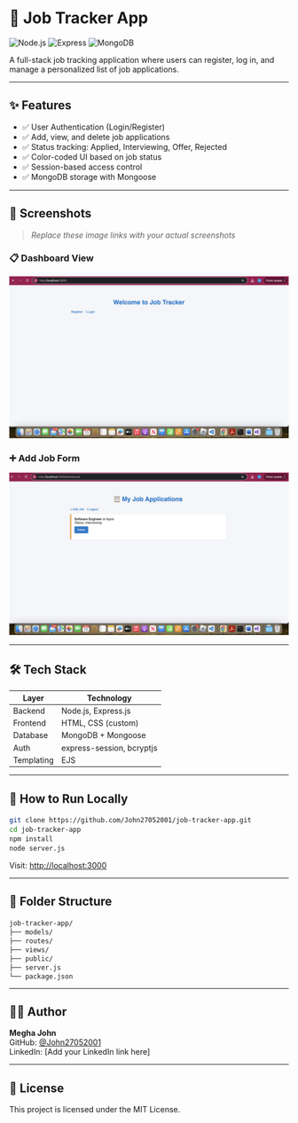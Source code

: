 
# 🧾 Job Tracker App

![Node.js](https://img.shields.io/badge/Node.js-339933?logo=node.js&logoColor=white)
![Express](https://img.shields.io/badge/Express.js-000000?logo=express&logoColor=white)
![MongoDB](https://img.shields.io/badge/MongoDB-47A248?logo=mongodb&logoColor=white)

A full-stack job tracking application where users can register, log in, and manage a personalized list of job applications.

---

## ✨ Features

- ✅ User Authentication (Login/Register)
- ✅ Add, view, and delete job applications
- ✅ Status tracking: Applied, Interviewing, Offer, Rejected
- ✅ Color-coded UI based on job status
- ✅ Session-based access control
- ✅ MongoDB storage with Mongoose

---

## 📸 Screenshots

> _Replace these image links with your actual screenshots_

### 📋 Dashboard View
![Dashboard](./screenshots/dashboard.png)

### ➕ Add Job Form
![Add Job](./screenshots/add-job.png)

---

## 🛠 Tech Stack

| Layer       | Technology            |
|-------------|------------------------|
| Backend     | Node.js, Express.js    |
| Frontend    | HTML, CSS (custom)     |
| Database    | MongoDB + Mongoose     |
| Auth        | express-session, bcryptjs |
| Templating  | EJS                    |

---

## 🚀 How to Run Locally

```bash
git clone https://github.com/John27052001/job-tracker-app.git
cd job-tracker-app
npm install
node server.js
```

Visit: [http://localhost:3000](http://localhost:3000)

---

## 📂 Folder Structure

```
job-tracker-app/
├── models/
├── routes/
├── views/
├── public/
├── server.js
└── package.json
```

---

## 🙋‍♀️ Author

**Megha John**  
GitHub: [@John27052001](https://github.com/John27052001)  
LinkedIn: [Add your LinkedIn link here]

---

## 📝 License

This project is licensed under the MIT License.
